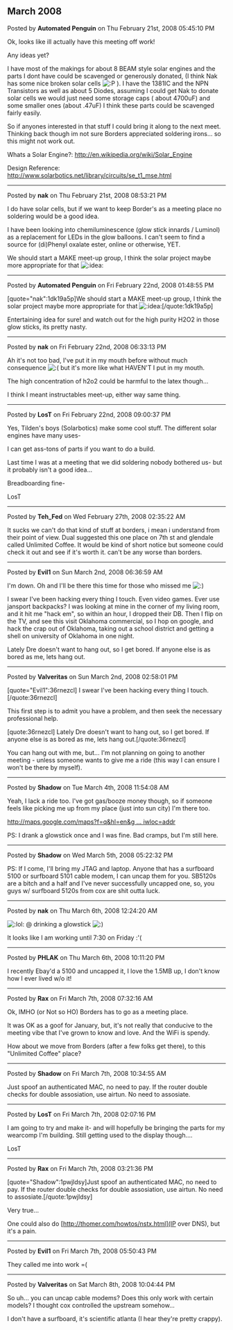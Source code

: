 ## March 2008
Posted by **Automated Penguin** on Thu February 21st, 2008 05:45:10 PM

Ok, looks like ill actually have this meeting off work! 

Any ideas yet?

I have most of  the makings for about 8 BEAM style solar engines and the parts I dont have could be scavenged or generously donated, (I think Nak has some nice broken solar cells <!-- s:P --><img src="{SMILIES_PATH}/icon_razz.gif" alt=":P" title="Razz" /><!-- s:P --> ). I have the 1381IC and the NPN Transistors as well as about 5 Diodes, assuming I could get Nak to donate solar cells we would just need some storage caps ( about 4700uF) and some smaller ones (about .47uF) I think these parts could be scavenged fairly easily.

So if anyones interested in that stuff I could bring it along to the next meet. Thinking back though im not sure Borders appreciated soldering irons... so this might not work out.


Whats a Solar Engine?: <http://en.wikipedia.org/wiki/Solar_Engine>

Design Reference: <http://www.solarbotics.net/library/circuits/se_t1_mse.html>

--------------------------------------------------------------------------------

Posted by **nak** on Thu February 21st, 2008 08:53:21 PM

I do have solar cells, but if we want to keep Border's as a meeting place no soldering would be a good idea.

I have been looking into chemiluminescence (glow stick innards / Luminol) as a replacement for LEDs in the glow balloons.  I can't seem to find a source for (di)Phenyl oxalate ester, online or otherwise, YET.

We should start a MAKE meet-up group, I think the solar project maybe more appropriate for that  <!-- s:idea: --><img src="{SMILIES_PATH}/icon_idea.gif" alt=":idea:" title="Idea" /><!-- s:idea: -->

--------------------------------------------------------------------------------

Posted by **Automated Penguin** on Fri February 22nd, 2008 01:48:55 PM

[quote="nak":1dk19a5p]We should start a MAKE meet-up group, I think the solar project maybe more appropriate for that  <!-- s:idea: --><img src="{SMILIES_PATH}/icon_idea.gif" alt=":idea:" title="Idea" /><!-- s:idea: -->[/quote:1dk19a5p]

Entertaining idea for sure! and watch out for the high purity H2O2 in those glow sticks, its pretty nasty.

--------------------------------------------------------------------------------

Posted by **nak** on Fri February 22nd, 2008 06:33:13 PM

Ah it's not too bad, I've put it in my mouth before without much consequence  <!-- s:( --><img src="{SMILIES_PATH}/icon_e_sad.gif" alt=":(" title="Sad" /><!-- s:( -->  but it's more like what HAVEN'T I put in my mouth.

The high concentration of h2o2 could be harmful to the latex though...

I think I meant instructables meet-up, either way same thing.

--------------------------------------------------------------------------------

Posted by **LosT** on Fri February 22nd, 2008 09:00:37 PM

Yes, Tilden's boys (Solarbotics) make some cool stuff.  The different solar engines have many uses-

I can get ass-tons of parts if you want to do a build.  

Last time I was at a meeting that we did soldering nobody bothered us- but it probably isn't a good idea...

Breadboarding fine-

LosT

--------------------------------------------------------------------------------

Posted by **Teh_Fed** on Wed February 27th, 2008 02:35:22 AM

It sucks we can't do that kind of stuff at borders, i mean i understand from their point of view. Dual suggested this one place on 7th st and glendale called Unlimited Coffee. It would be kind of short notice but someone could check it out and see if it's worth it. can't be any worse than borders.

--------------------------------------------------------------------------------

Posted by **Evil1** on Sun March 2nd, 2008 06:36:59 AM

I'm down. Oh and I'll be there this time for those who missed me  <!-- s:) --><img src="{SMILIES_PATH}/icon_e_smile.gif" alt=":)" title="Smile" /><!-- s:) --> 

I swear I've been hacking every thing I touch. Even video games. Ever use jansport backpacks? I was looking at mine in the corner of my living room, and it hit me "hack em", so within an hour, I dropped their DB. Then I flip on the TV, and see this visit Oklahoma commercial, so I hop on google, and hack the crap out of Oklahoma, taking out a school district and getting a shell on university of Oklahoma in one night. 

Lately Dre doesn't want to hang out, so I get bored. If anyone else is as bored as me, lets hang out.

--------------------------------------------------------------------------------

Posted by **Valveritas** on Sun March 2nd, 2008 02:58:01 PM

[quote="Evil1":36rnezcl]
I swear I've been hacking every thing I touch. [/quote:36rnezcl]

This first step is to admit you have a problem, and then seek the necessary professional help.

[quote:36rnezcl]
Lately Dre doesn't want to hang out, so I get bored. If anyone else is as bored as me, lets hang out.[/quote:36rnezcl]

You can hang out with me, but... I'm not planning on going to another meeting - unless someone wants to give me a ride (this way I can ensure I won't be there by myself).

--------------------------------------------------------------------------------

Posted by **Shadow** on Tue March 4th, 2008 11:54:08 AM

Yeah, I lack a ride too. I've got gas/booze money though, so if someone feels like picking me up from my place (just into sun city) I'm there too.

<!-- m --><a class="postlink" href="http://maps.google.com/maps?f=q&amp;hl=en&amp;geocode=&amp;q=107th+ave+%26+union+hills+drive&amp;sll=33.651547,-112.293109&amp;sspn=0.008341,0.014334&amp;ie=UTF8&amp;ll=33.653316,-112.292118&amp;spn=0.008341,0.014334&amp;z=16&amp;iwloc=addr">http://maps.google.com/maps?f=q&amp;hl=en&amp;g ... iwloc=addr</a><!-- m -->


PS: I drank a glowstick once and I was fine. Bad cramps, but I'm still here.

--------------------------------------------------------------------------------

Posted by **Shadow** on Wed March 5th, 2008 05:22:32 PM

PS: If I come, I'll bring my JTAG and laptop. Anyone that has a surfboard 5100 or surfboard 5101 cable modem, I can uncap them for you. SB5120s are a bitch and a half and I've never successfully uncapped one, so, you guys w/ surfboard 5120s from cox are shit outta luck.

--------------------------------------------------------------------------------

Posted by **nak** on Thu March 6th, 2008 12:24:20 AM

<!-- s:lol: --><img src="{SMILIES_PATH}/icon_lol.gif" alt=":lol:" title="Laughing" /><!-- s:lol: --> @ drinking a glowstick <!-- s:) --><img src="{SMILIES_PATH}/icon_e_smile.gif" alt=":)" title="Smile" /><!-- s:) -->

It looks like I am working until 7:30 on Friday :'(

--------------------------------------------------------------------------------

Posted by **PHLAK** on Thu March 6th, 2008 10:11:20 PM

I recently Ebay'd a 5100 and uncapped it, I love the 1.5MB up, I don't know how I ever lived w/o it!

--------------------------------------------------------------------------------

Posted by **Rax** on Fri March 7th, 2008 07:32:16 AM

Ok, IMHO (or Not so HO) Borders has to go as a meeting place.

It was OK as a goof for January, but, it's not really that conducive to the meeting vibe that I've grown to know and love. And the WiFi is spendy.

How about we move from Borders (after a few folks get there), to this "Unlimited Coffee" place?

--------------------------------------------------------------------------------

Posted by **Shadow** on Fri March 7th, 2008 10:34:55 AM

Just spoof an authenticated MAC, no need to pay. If the router double checks for double assosiation, use airtun. No need to assosiate.

--------------------------------------------------------------------------------

Posted by **LosT** on Fri March 7th, 2008 02:07:16 PM

I am going to try and make it- and will hopefully be bringing the parts for my wearcomp I'm building.  Still getting used to the display though....

LosT

--------------------------------------------------------------------------------

Posted by **Rax** on Fri March 7th, 2008 03:21:36 PM

[quote="Shadow":1pwjldsy]Just spoof an authenticated MAC, no need to pay. If the router double checks for double assosiation, use airtun. No need to assosiate.[/quote:1pwjldsy]

Very true...

One could also do [http://thomer.com/howtos/nstx.html](IP over DNS), but it's a pain.

--------------------------------------------------------------------------------

Posted by **Evil1** on Fri March 7th, 2008 05:50:43 PM

They called me into work =(

--------------------------------------------------------------------------------

Posted by **Valveritas** on Sat March 8th, 2008 10:04:44 PM

So uh... you can uncap cable modems?  Does this only work with certain models?  I thought cox controlled the upstream somehow...

I don't have a surfboard, it's scientific atlanta (I hear they're pretty crappy).
